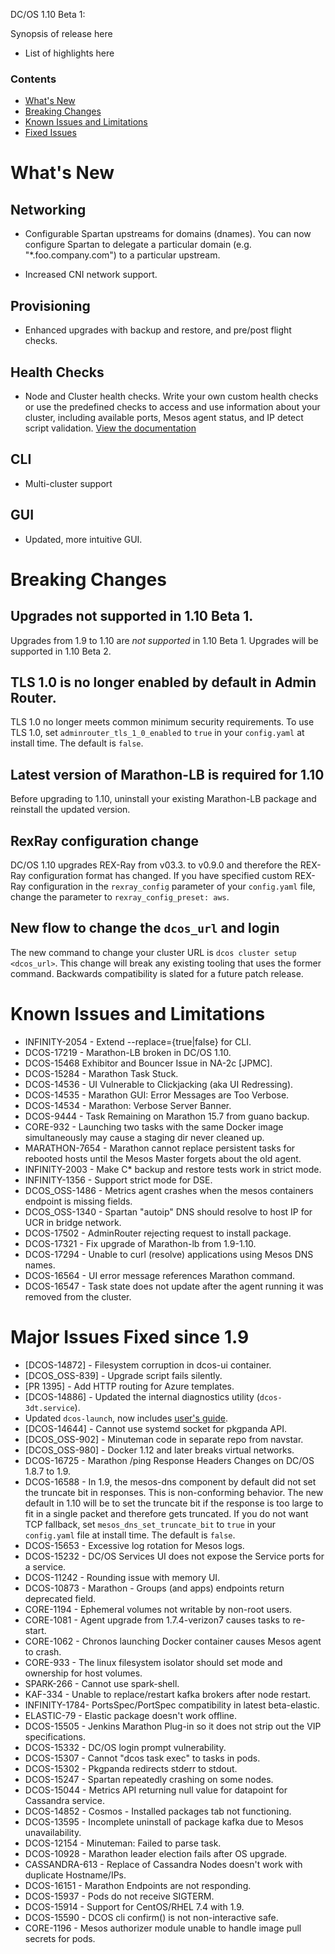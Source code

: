 DC/OS 1.10 Beta 1:

Synopsis of release here

- List of highlights here

### Contents
- [What's New](#whats-new)
- [Breaking Changes](#breaking-changes)
- [Known Issues and Limitations](#known-issues)
- [Fixed Issues](#fixed-issues)

# <a name="whats-new"></a>What's New

## Networking
- Configurable Spartan upstreams for domains (dnames).
  You can now configure Spartan to delegate a particular domain (e.g. "\*.foo.company.com") to a particular upstream. <!-- I could use more information here -->

- Increased CNI network support.
  <!-- text all about this... -->

## Provisioning
- Enhanced upgrades with backup and restore, and pre/post flight checks.

## Health Checks
- Node and Cluster health checks.
  Write your own custom health checks or use the predefined checks to access and use information about your cluster, including available ports, Mesos agent status, and IP detect script validation. [View the documentation](/docs/1.10/installing/custom/node-cluster-health-check.md)

## CLI
- Multi-cluster support <!-- docs? -->

## GUI
- Updated, more intuitive GUI.
    <!-- list of UI changes -->

<a name="breaking-changes"></a>
# Breaking Changes

## Upgrades not supported in 1.10 Beta 1.
Upgrades from 1.9 to 1.10 are _not supported_ in 1.10 Beta 1. Upgrades will be supported in 1.10 Beta 2.

## TLS 1.0 is no longer enabled by default in Admin Router.
TLS 1.0 no longer meets common minimum security requirements. To use TLS 1.0, set `adminrouter_tls_1_0_enabled` to `true` in your `config.yaml` at install time. The default is `false`.

## Latest version of Marathon-LB is required for 1.10
Before upgrading to 1.10, uninstall your existing Marathon-LB package and reinstall the updated version.

## RexRay configuration change
DC/OS 1.10 upgrades REX-Ray from v03.3. to v0.9.0 and therefore the REX-Ray configuration format has changed. If you have specified custom REX-Ray configuration in the `rexray_config` parameter of your `config.yaml` file, change the parameter to `rexray_config_preset: aws`.

## New flow to change the `dcos_url` and login
The new command to change your cluster URL is `dcos cluster setup <dcos_url>`. This change will break any existing tooling that uses the former command. Backwards compatibility is slated for a future patch release.

# <a name="known-issues"></a>Known Issues and Limitations

- INFINITY-2054	- Extend --replace={true|false} for <framework> CLI. <!-- this doesn't seem like a known issue? -->
- DCOS-17219 - Marathon-LB broken in DC/OS 1.10.
- DCOS-15468 Exhibitor and Bouncer Issue in NA-2c [JPMC]. <!-- not sure this needs a note -- seems it's been resolved and I don't think I see any user-facing consequences. I left a question in the Jira -->
- DCOS-15284 - Marathon Task Stuck.
- DCOS-14536 - UI Vulnerable to Clickjacking (aka UI Redressing).
- DCOS-14535 - Marathon GUI: Error Messages are Too Verbose.
- DCOS-14534 - Marathon: Verbose Server Banner.
- DCOS-9444 - Task Remaining on Marathon 15.7 from guano backup. <!-- unclear from the Jira if this has been resolved or is even relevant -->
- CORE-932 - Launching two tasks with the same Docker image simultaneously may cause a staging dir never cleaned up.
- MARATHON-7654 - Marathon cannot replace persistent tasks for rebooted hosts until the Mesos Master forgets about the old agent.
- INFINITY-2003 - Make C* backup and restore tests work in strict mode.
- INFINITY-1356 - Support strict mode for DSE.
- DCOS_OSS-1486 - Metrics agent crashes when the mesos containers endpoint is missing fields.
- DCOS_OSS-1340 - Spartan "autoip" DNS should resolve to host IP for UCR in bridge network.
- DCOS-17502 - AdminRouter rejecting request to install package.
- DCOS-17321 - Fix upgrade of Marathon-lb from 1.9-1.10.
- DCOS-17294 - Unable to curl (resolve) applications using Mesos DNS names.
- DCOS-16564 - UI error message references Marathon command.
- DCOS-16547 - Task state does not update after the agent running it was removed from the cluster.


# <a name="fixed-issues"></a>Major Issues Fixed since 1.9

- [DCOS-14872] - Filesystem corruption in dcos-ui container.
- [DCOS_OSS-839] - Upgrade script fails silently.
- [PR 1395] - Add HTTP routing for Azure templates.
- [DCOS-14886] - Updated the internal diagnostics utility (`dcos-3dt.service`).
- Updated `dcos-launch`, now includes [user's guide](https://github.com/dcos/dcos/blob/master/packages/dcos-launch/extra/README.md).
- [DCOS-14644] - Cannot use systemd socket for pkgpanda API.
- [DCOS_OSS-902] - Minuteman code in separate repo from navstar.
- [DCOS_OSS-980] - Docker 1.12 and later breaks virtual networks.
- DCOS-16725 - Marathon /ping Response Headers Changes on DC/OS 1.8.7 to 1.9.
- DCOS-16588 - In 1.9, the mesos-dns component by default did not set the truncate bit in responses. This is non-conforming behavior. The new default in 1.10 will be to set the truncate bit if the response is too large to fit in a single packet and therefore gets truncated. If you do not want TCP fallback, set `mesos_dns_set_truncate_bit` to `true` in your `config.yaml` file at install time. The default is `false`. <!-- not sure if this is resolved; depends on https://jira.mesosphere.com/browse/DCOS-15771 -->
- DCOS-15653 - Excessive log rotation for Mesos logs.
- DCOS-15232 - DC/OS Services UI does not expose the Service ports for a service.
- DCOS-11242 - Rounding issue with memory UI.
- DCOS-10873 - Marathon - Groups (and apps) endpoints return deprecated field.
- CORE-1194 - Ephemeral volumes not writable by non-root users.
- CORE-1081 - Agent upgrade from 1.7.4-verizon7 causes tasks to re-start.
- CORE-1062 - Chronos launching Docker container causes Mesos agent to crash.
- CORE-933 - The linux filesystem isolator should set mode and ownership for host volumes.
- SPARK-266	- Cannot use spark-shell.
- KAF-334 - Unable to replace/restart kafka brokers after node restart.
- INFINITY-1784- PortsSpec/PortSpec compatibility in latest beta-elastic.
- ELASTIC-79 - Elastic package doesn't work offline.
- DCOS-15505 - Jenkins Marathon Plug-in so it does not strip out the VIP specifications.
- DCOS-15332 - DC/OS login prompt vulnerability.
- DCOS-15307 - Cannot "dcos task exec" to tasks in pods.
- DCOS-15302 - Pkgpanda redirects stderr to stdout.
- DCOS-15247 - Spartan repeatedly crashing on some nodes.
- DCOS-15044 - Metrics API returning null value for datapoint for Cassandra service.
- DCOS-14852 - Cosmos - Installed packages tab not functioning.
- DCOS-13595 - Incomplete uninstall of package kafka due to Mesos unavailability.
- DCOS-12154 - Minuteman: Failed to parse task.
- DCOS-10928 - Marathon leader election fails after OS upgrade.
- CASSANDRA-613 - Replace of Cassandra Nodes doesn't work with duplicate Hostname/IPs.
- DCOS-16151 - Marathon Endpoints are not responding.
- DCOS-15937 - Pods do not receive SIGTERM.
- DCOS-15914 - Support for CentOS/RHEL 7.4 with 1.9.
- DCOS-15590 - DCOS cli confirm() is not non-interactive safe.
- CORE-1196 - Mesos authorizer module unable to handle image pull secrets for pods. <!-- I think this was fixed -- pinged Kapil to verify -->

